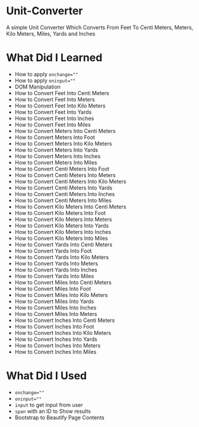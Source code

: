 # Unit-Converter
A simple Unit Converter Which Converts From Feet To Centi Meters, Meters, Kilo Meters, Miles, Yards and Inches
# What Did I Learned
<ul>
  <li>How to apply <code>onchange=""</code></li>
  <li>How to apply <code>oninput=""</code></li>
  <li>DOM Manipulation</li>
  <li>How to Convert Feet Into Centi Meters</li>
  <li>How to Convert Feet Into Meters</li>
  <li>How to Convert Feet Into Kilo Meters</li>
  <li>How to Convert Feet Into Yards</li>
  <li>How to Convert Feet Into Inches</li>
  <li>How to Convert Feet Into Miles</li>
  <li>How to Convert Meters Into Centi Meters</li>
  <li>How to Convert Meters Into Foot</li>
  <li>How to Convert Meters Into Kilo Meters</li>
  <li>How to Convert Meters Into Yards</li>
  <li>How to Convert Meters Into Inches</li>
  <li>How to Convert Meters Into Miles</li>
  <li>How to Convert Centi Meters Into Foot</li>
  <li>How to Convert Centi Meters Into Meters</li>
  <li>How to Convert Centi Meters Into Kilo Meters</li>
  <li>How to Convert Centi Meters Into Yards</li>
  <li>How to Convert Centi Meters Into Inches</li>
  <li>How to Convert Centi Meters Into Miles</li>
  <li>How to Convert Kilo Meters Into Centi Meters</li>
  <li>How to Convert Kilo Meters Into Foot</li>
  <li>How to Convert Kilo Meters Into Meters</li>
  <li>How to Convert Kilo Meters Into Yards</li>
  <li>How to Convert Kilo Meters Into Inches</li>
  <li>How to Convert Kilo Meters Into Miles</li>
  <li>How to Convert Yards Into Centi Meters</li>
  <li>How to Convert Yards Into Foot</li>
  <li>How to Convert Yards Into Kilo Meters</li>
  <li>How to Convert Yards Into Meters</li>
  <li>How to Convert Yards Into Inches</li>
  <li>How to Convert Yards Into Miles</li>
  <li>How to Convert Miles Into Centi Meters</li>
  <li>How to Convert Miles Into Foot</li>
  <li>How to Convert Miles Into Kilo Meters</li>
  <li>How to Convert Miles Into Yards</li>
  <li>How to Convert Miles Into Inches</li>
  <li>How to Convert Miles Into Meters</li>
  <li>How to Convert Inches Into Centi Meters</li>
  <li>How to Convert Inches Into Foot</li>
  <li>How to Convert Inches Into Kilo Meters</li>
  <li>How to Convert Inches Into Yards</li>
  <li>How to Convert Inches Into Meters</li>
  <li>How to Convert Inches Into Miles</li>
 </ul>
 
# What Did I Used
<ul>
  <li><code>onchange=""</code></li>
  <li><code>oninput=""</code></li>
  <li><code>input</code> to get input from user</li>
  <li><code>span</code> with an ID to Show results</li>
  <li>Bootstrap to Beautify Page Contents</li>
</ul>
